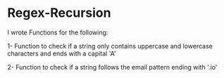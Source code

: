 # Regex-Recursion

I wrote Functions for the following:

1- Function to check if a string only contains uppercase and lowercase characters and ends with a capital 'A'

2- Function to check if a string follows the email pattern ending with '.io'
